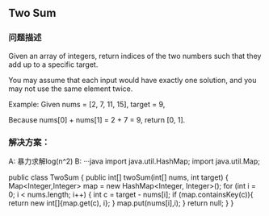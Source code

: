 ## Two Sum

### 问题描述

Given an array of integers, return indices of the two numbers such that they add up to a specific target.

You may assume that each input would have exactly one solution, and you may not use the same element twice.

Example:
Given nums = [2, 7, 11, 15], target = 9,

Because nums[0] + nums[1] = 2 + 7 = 9,
return [0, 1].

### 解决方案：
A: 暴力求解log(n^2)
B:
···java
import java.util.HashMap;
import java.util.Map;

public class TwoSum {
    public int[] twoSum(int[] nums, int target) {
        Map<Integer,Integer> map = new HashMap<Integer, Integer>();
        for (int i = 0; i < nums.length; i++) {
            int c = target - nums[i];
            if (map.containsKey(c)){
                return new int[]{map.get(c), i};
            }
            map.put(nums[i],i);
        }
        return null;
    }
}
```

